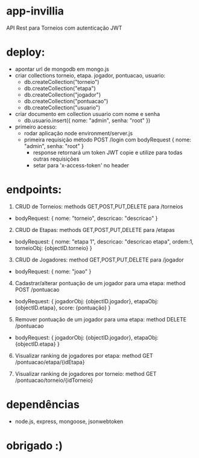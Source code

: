 # app-invillia
API Rest para Torneios com autenticação JWT

# deploy:
- apontar url de mongodb em mongo.js
- criar collections torneio, etapa. jogador, pontuacao, usuario: 
  - db.createCollection("torneio")
  - db.createCollection("etapa")
  - db.createCollection("jogador")
  - db.createCollection("pontuacao")
  - db.createCollection("usuario")
- criar documento em collection usuario com nome e senha
  - db.usuario.insert({ nome: "admin", senha: "root" })
- primeiro acesso: 
  - rodar aplicação node environment/server.js
  - primeira requisição método POST /login com bodyRequest { nome: "admin", senha: "root" }
    - response retornará um token JWT copie e utilize para todas outras requisições
    - setar para 'x-access-token' no header
  
# endpoints:

1. CRUD de Torneios: methods GET,POST,PUT,DELETE para /torneios
- bodyRequest: { nome: "torneio", descricao: "descricao" }
      
2. CRUD de Etapas: methods GET,POST,PUT,DELETE para /etapas
- bodyRequest: { nome: "etapa 1", descricao: "descricao etapa", ordem:1, torneioObj: {objectID.torneio} }

3. CRUD de Jogadores: method GET,POST,PUT,DELETE para /jogador
- bodyRequest: { nome: "joao" }

4. Cadastrar/alterar pontuação de um jogador para uma etapa: method POST /pontuacao
- bodyRequest: { jogadorObj: {objectID.jogador}, etapaObj: {objectID.etapa}, score: {pontuação} }

5. Remover pontuação de um jogador para uma etapa: method DELETE /pontuacao
- bodyRequest: { jogadorObj: {objectID.jogador}, etapaObj: {objectID.etapa} }

6. Visualizar ranking de jogadores por etapa: method GET /pontuacao/etapa/{idEtapa}

7. Visualizar ranking de jogadores por torneio: method GET /pontuacao/torneio/{idTorneio}

# dependências

- node.js, express, mongoose, jsonwebtoken

# obrigado :)